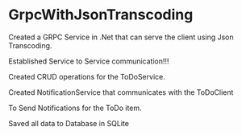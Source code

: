 # GrpcWithJsonTranscoding
Created a GRPC Service in .Net that can serve the client using Json Transcoding.

Established Service to Service communication!!!

Created CRUD operations for the ToDoService.

Created NotificationService that communicates with the ToDoClient

To Send Notifications for the ToDo item.

Saved all data to Database in SQLite
